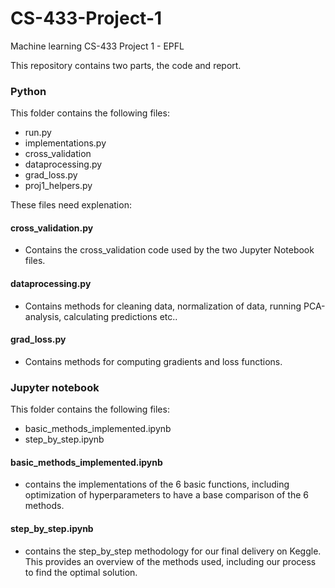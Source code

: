 # CS-433-Project-1
Machine learning CS-433 Project 1 - EPFL

This repository contains two parts, the code and report. 

### Python 

This folder contains the following files: 
- run.py
- implementations.py
- cross_validation
- dataprocessing.py
- grad_loss.py
- proj1_helpers.py


These files need explenation: 

#### cross_validation.py
- Contains the cross_validation code used by the two Jupyter Notebook files. 

#### dataprocessing.py 
- Contains methods for cleaning data, normalization of data, running PCA-analysis, calculating predictions etc.. 

#### grad_loss.py 
- Contains methods for computing gradients and loss functions. 




### Jupyter notebook

This folder contains the following files: 
- basic_methods_implemented.ipynb
- step_by_step.ipynb

#### basic_methods_implemented.ipynb 
- contains the implementations of the 6 basic functions, including optimization of hyperparameters to have a base comparison of the 6 methods. 

#### step_by_step.ipynb 
- contains the step_by_step methodology for our final delivery on Keggle. This provides an overview of the methods used, including our process to find the optimal solution. 
